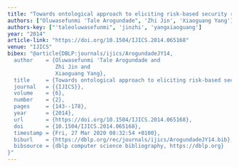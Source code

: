```yaml
---
title: "Towards ontological approach to eliciting risk-based security requirements"
authors: ["Oluwasefunmi 'Tale Arogundade", 'Zhi Jin', 'Xiaoguang Yang']
authors-key: ["'taleoluwasefunmi", 'jinzhi', 'yangxiaoguang']
year: "2014"
article-link: "https://doi.org/10.1504/IJICS.2014.065168"
venue: "IJICS"
bibex: "@article{DBLP:journals/ijics/ArogundadeJY14,
  author    = {Oluwasefunmi 'Tale Arogundade and
               Zhi Jin and
               Xiaoguang Yang},
  title     = {Towards ontological approach to eliciting risk-based security requirements},
  journal   = {{IJICS}},
  volume    = {6},
  number    = {2},
  pages     = {143--178},
  year      = {2014},
  url       = {https://doi.org/10.1504/IJICS.2014.065168},
  doi       = {10.1504/IJICS.2014.065168},
  timestamp = {Fri, 27 Mar 2020 08:32:54 +0100},
  biburl    = {https://dblp.org/rec/journals/ijics/ArogundadeJY14.bib},
  bibsource = {dblp computer science bibliography, https://dblp.org}
}"
---
```

